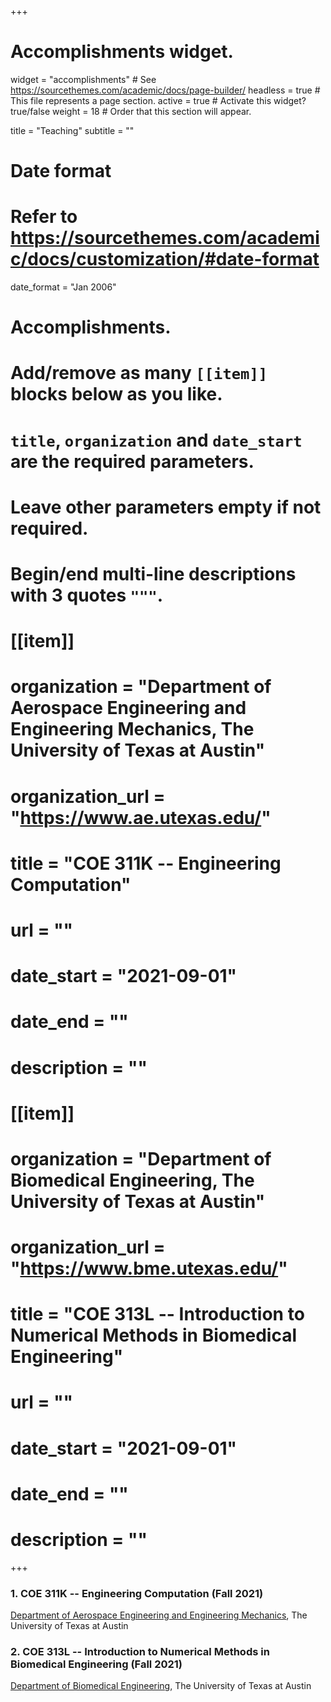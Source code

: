 +++
# Accomplishments widget.
widget = "accomplishments"  # See https://sourcethemes.com/academic/docs/page-builder/
headless = true  # This file represents a page section.
active = true  # Activate this widget? true/false
weight = 18  # Order that this section will appear.

title = "Teaching"
subtitle = ""

# Date format
#   Refer to https://sourcethemes.com/academic/docs/customization/#date-format
date_format = "Jan 2006"

# Accomplishments.
#   Add/remove as many `[[item]]` blocks below as you like.
#   `title`, `organization` and `date_start` are the required parameters.
#   Leave other parameters empty if not required.
#   Begin/end multi-line descriptions with 3 quotes `"""`.

# [[item]]
#   organization = "Department of Aerospace Engineering and Engineering Mechanics, The University of Texas at Austin"
#   organization_url = "https://www.ae.utexas.edu/"
#   title = "**COE 311K** -- Engineering Computation"
#   url = ""
#   date_start = "2021-09-01"
#   date_end = ""
#   description = ""

# [[item]]
#   organization = "Department of Biomedical Engineering, The University of Texas at Austin"
#   organization_url = "https://www.bme.utexas.edu/"
#   title = "**COE 313L** -- Introduction to Numerical Methods in Biomedical Engineering"
#   url = ""
#   date_start = "2021-09-01"
#   date_end = ""
#   description = ""

+++

### 1. COE 311K -- Engineering Computation (Fall 2021)
[Department of Aerospace Engineering and Engineering Mechanics](https://www.ae.utexas.edu/), The University of Texas at Austin

### 2. COE 313L -- Introduction to Numerical Methods in Biomedical Engineering (Fall 2021)
[Department of Biomedical Engineering](https://www.bme.utexas.edu/), The University of Texas at Austin
